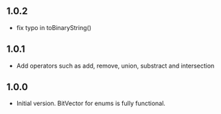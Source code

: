 ## 1.0.2

- fix typo in toBinaryString()

## 1.0.1

- Add operators such as add, remove, union, substract and intersection

## 1.0.0

- Initial version. BitVector for enums is fully functional.
